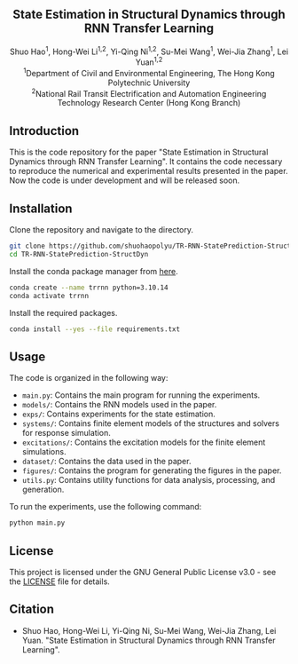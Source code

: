<h2 align="center"> State Estimation in Structural Dynamics through RNN Transfer Learning </h2>

<div align="center"> Shuo Hao<sup>1</sup>, Hong-Wei Li<sup>1,2</sup>, Yi-Qing Ni<sup>1,2</sup>, Su-Mei Wang<sup>1</sup>, Wei-Jia Zhang<sup>1</sup>, Lei Yuan<sup>1,2</sup> </div>
<div align="center"> <sup>1</sup>Department of Civil and Environmental Engineering, The Hong Kong Polytechnic University </div>
<div align="center"> <sup>2</sup>National Rail Transit Electrification and Automation Engineering Technology Research Center (Hong Kong Branch) </div>

## Introduction

This is the code repository for the paper "State Estimation in Structural Dynamics through RNN Transfer Learning". It contains the code necessary to reproduce the numerical and experimental results presented in the paper. Now the code is under development and will be released soon.

## Installation

Clone the repository and navigate to the directory.

```bash
git clone https://github.com/shuohaopolyu/TR-RNN-StatePrediction-StructDyn.git
cd TR-RNN-StatePrediction-StructDyn
```

Install the conda package manager from [here](https://docs.conda.io/en/latest/miniconda.html).

```bash
conda create --name trrnn python=3.10.14
conda activate trrnn
```

Install the required packages.

```bash
conda install --yes --file requirements.txt
```

## Usage

The code is organized in the following way:

- `main.py`: Contains the main program for running the experiments.
- `models/`: Contains the RNN models used in the paper.
- `exps/`: Contains experiments for the state estimation.
- `systems/`: Contains finite element models of the structures and solvers for response simulation.
- `excitations/`: Contains the excitation models for the finite element simulations.
- `dataset/`: Contains the data used in the paper.
- `figures/`: Contains the program for generating the figures in the paper.
- `utils.py`: Contains utility functions for data analysis, processing, and generation.

To run the experiments, use the following command:

```bash
python main.py
```

## License

This project is licensed under the GNU General Public License v3.0 - see the [LICENSE](LICENSE) file for details.

## Citation

- Shuo Hao, Hong-Wei Li, Yi-Qing Ni, Su-Mei Wang, Wei-Jia Zhang, Lei Yuan. "State Estimation in Structural Dynamics through RNN Transfer Learning".
